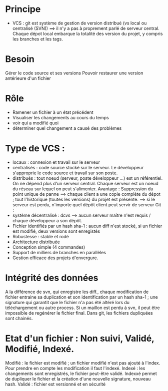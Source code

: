 # Principe
- VCS : git est système de gestion de version distribué (vs local ou centralisé (SVN))
==> il n'y a pas à proprement parlé de serveur central. 
Chaque dépot local embarque la totalité des version du projet, y compris les branches et les tags.

# Besoin
Gérer le code source et ses versions
Pouvoir restaurer une version antérieure d'un fichier

# Rôle
- Ramener un fichier à un état précédent
- Visualiser les changements au cours du temps
- voir qui a modifié quoi
- déterminer quel changement a causé des problèmes

# Type de VCS : 
- locaux : connexion et travail sur le serveur
- centralisés : code source stocké sur le serveur. Le développeur s'approprie le code source et travail sur son poste.
- distribués : tout noeud (serveur, poste développeur ...) est un référentiel. On ne dépend plus d'un serveur central.
Chaque serveur est un noeud du réseau sur lequel on peut s'alimenter.
Avantage : Suppression du point unique de panne 
==> chaque client a une copie complète du dépot ; tout l'historique (toutes les versions) du projet est présente.
==> si le serveur est perdu, n'importe quel dépôt client peut servir de serveur
Git : 
- système décentralisé : dcvs ==> aucun serveur maître n'est requis / chaque développeur a son dépôt.
- Fichier identifiés par un hash sha-1 : aucun diff n'est stocké, si un fichier est modifié, deux versions sont enregistés
- Robustesse : stable et rodé
- Architecture distribuée
- Conception simple (4 commandes)
- Support de milliers de branches en parallèles
- Gestion efficace des projets d'envergure.

# Intégrité  des données
A la différence de svn, qui enregistre les diff., chaque modification de fichier entraine sa duplication 
et son identification par un hash sha-1 ; une signature qui garantit que le fichier n'a pas été altéré lors du téléchargement
ou autre process.
Si un maillon est perdu à svn, il peut être impossible de regénérer le fichier final.
Dans git, les fichiers dupliquées sont chainés.

# Etat d'un fichier : Non suivi, Validé, Modifié, Indexé.
Modifié : le fichier est modifié ; un fichier modifié n'est pas ajouté à l'index. 
Pour prendre en compte les modification il faut l'indexé.
Indexé : les changements sont enregistrés, le fichier peut-être validé. 
Indexxé permet de dupliquer le fichier et la création d'une nouvelle signature, nouveau hash.
Validé : fichier est versionné et en sécurité 
